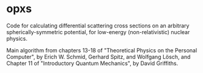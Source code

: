 # opxs
Code for calculating differential scattering cross sections on an arbitrary spherically-symmetric potential, for low-energy (non-relativistic) nuclear physics.

Main algorithm from chapters 13-18 of "Theoretical Physics on the Personal Computer", by Erich W. Schmid, Gerhard Spitz, and Wolfgang Lösch, and Chapter 11 of "Introductory Quantum Mechanics", by David Griffiths.
